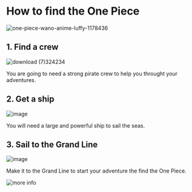 <h1>How to find the One Piece</h1>

![one-piece-wano-anime-luffy-1178436](https://user-images.githubusercontent.com/114511578/193320038-1f5b3d2d-df1d-4027-920f-c0b89ebcea82.jpg)

<h2>1. Find a crew</h2>

![download (7)324234](https://user-images.githubusercontent.com/114511578/193320767-d2d2d2e9-c910-4840-b287-3a9df0ef160a.png)

<p> You are going to need a strong pirate crew to help you throught your adventures.</p>

<h2>2. Get a ship</h2>

![image](https://upload.wikimedia.org/wikipedia/commons/1/15/Pirate-ship.svg)

<p>You will need a large and powerful ship to sail the seas.</p>

<h2>3. Sail to the Grand Line</h2>

![image](https://upload.wikimedia.org/wikipedia/commons/3/39/Onepiece-welt_%282%29.png)

<p>Make it to the Grand Line to start your adventure the find the One Piece.</p>

![more info](https://onepiece.fandom.com/wiki/One_Piece_Wiki)
